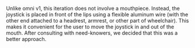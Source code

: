 Unlike omni v1, this iteration does not involve a mouthpiece. Instead, the joystick is placed in front of the lips using a flexible aluminum wire (with the other end attached to a headrest, armrest, or other part of wheelchair). This makes it convenient for the user to move the joystick in and out of the mouth. After consulting with need-knowers, we decided that this was a better approach.
